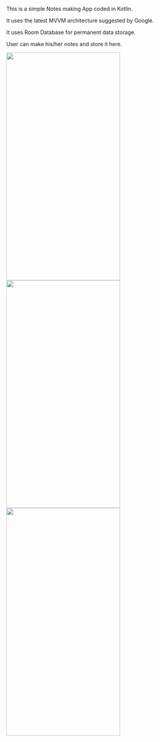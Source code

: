 This is a simple Notes making App coded in Kotlin.

It uses the latest MVVM architecture suggested by Google.

It uses Room Database for permanent data storage.

User can make his/her notes and store it here.

<a href="url"><img src="https://user-images.githubusercontent.com/54681032/121082995-7dba9d00-c7fc-11eb-8858-5e653bc72fcc.jpeg" align="left" height="600" width="300" ></a>

<a href="url"><img src="https://user-images.githubusercontent.com/54681032/121082583-ece3c180-c7fb-11eb-8fa8-946c5b4d4abc.jpeg" align="left" height="600" width="300" ></a>

<a href="url"><img src="https://user-images.githubusercontent.com/54681032/121082623-fcfba100-c7fb-11eb-8802-8dfa090feacd.jpeg" align="left" height="600" width="300" ></a>



